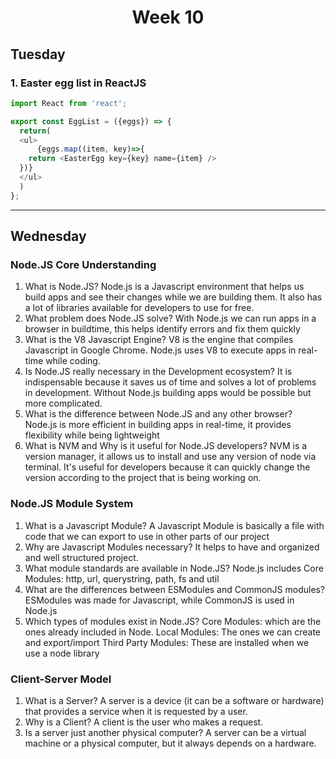 <h1 align=center>Week 10</h1>

## Tuesday
### 1. Easter egg list in ReactJS
```javascript
import React from 'react';

export const EggList = ({eggs}) => {
  return(
  <ul>
      {eggs.map((item, key)=>{
    return <EasterEgg key={key} name={item} />
  })}
  </ul>
  )
};
```
___
## Wednesday
### Node.JS Core Understanding
1. What is Node.JS?
  Node.js is a Javascript environment that helps us build apps and see their changes while we are building them. It also has a lot of libraries available for 
  developers   to use for free.
3. What problem does Node.JS solve?
  With Node.js we can run apps in a browser in buildtime, this helps identify errors and fix them quickly
3. What is the V8 Javascript Engine?
  V8 is the engine that compiles Javascript in Google Chrome. Node.js uses V8 to execute apps in real-time while coding.
4. Is Node.JS really necessary in the Development ecosystem?
  It is indispensable because it saves us of time and solves a lot of problems in development. Without Node.js building apps would be possible but more complicated.
5. What is the difference between Node.JS and any other browser?
  Node.js is more efficient in building apps in real-time, it provides flexibility while being lightweight 
6. What is NVM and Why is it useful for Node.JS developers?
  NVM is a version manager, it allows us to install and use any version of node via terminal. It's useful for developers because it can quickly change the version
  according to the project that is being working on.
  
### Node.JS Module System
1. What is a Javascript Module?
  A Javascript Module is basically a file with code that we can export to use in other parts of our project
2. Why are Javascript Modules necessary?
  It helps to have and organized and well structured project.
3. What module standards are available in Node.JS?
  Node.js includes Core Modules: http, url, querystring, path, fs and util
4. What are the differences between ESModules and CommonJS modules?
  ESModules was made for Javascript, while CommonJS is used in Node.js
5. Which types of modules exist in Node.JS?
  Core Modules: which are the ones already included in Node.
  Local Modules: The ones we can create and export/import
  Third Party Modules: These are installed when we use a node library 
  
### Client-Server Model
1. What is a Server?
  A server is a device (it can be a software or hardware) that provides a service when it is requested by a user.
2. Why is a Client?
  A client is the user who makes a request.
3. Is a server just another physical computer?
  A server can be a virtual machine or a physical computer, but it always depends on a hardware.

